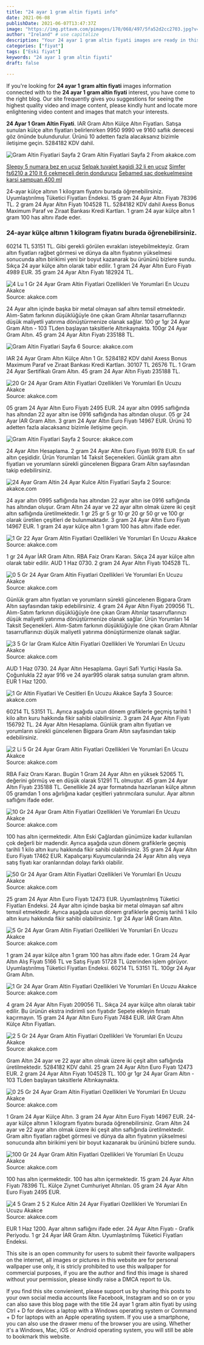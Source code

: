 ```yaml
---
title: "24 ayar 1 gram altin fiyati info"
date: 2021-06-08
publishDate: 2021-06-07T13:47:37Z
image: "https://img.pttavm.com/pimages/170/068/497/5fa52d2cc2703.jpg?v=201910111500"
author: "Ireland" # use capitalize
description: "Your 24 ayar 1 gram altin fiyati images are ready in this website. 24 ayar 1 gram altin fiyati are a topic that is being searched for and liked by netizens today. You can Find and Download the 24 ayar 1 gram altin fiyati files here. Download all royalty-free images."
categories: ["fiyat"]
tags: ["Eski fiyat"]
keywords: "24 ayar 1 gram altin fiyati"
draft: false

---
```


If you're looking for **24 ayar 1 gram altin fiyati** images information connected with to the **24 ayar 1 gram altin fiyati** interest, you have come to the right  blog.  Our site frequently  gives you  suggestions  for seeing  the highest  quality video and image  content, please kindly hunt and locate more enlightening video content and images  that match your interests.

**24 Ayar 1 Gram Altin Fiyati**. IAR Gram Altın Külçe Altın Fiyatları. Satışa sunulan külçe altın fiyatları belirlenirken 9950 9990 ve 9160 saflık derecesi göz önünde bulundurulur. Ürünü 10 adetten fazla alacaksanız bizimle iletişime geçin. 5284182 KDV dahil.

![Gram Altin Fiyatlari Sayfa 2](https://iis-akakce.akamaized.net/p.x?%2F%2Fcdn%2Edsmcdn%2Ecom%2Fty93%2Fproduct%2Fmedia%2Fimages%2F20210404%2F00%2Fa7e1cf4c%2F20037162%2F1%2F1%5Forg%5Fzoom%2Ejpg%3FboutiqueId%3D560882%26merchantId%3D106587 "Gram Altin Fiyatlari Sayfa 2")
Gram Altin Fiyatlari Sayfa 2 From akakce.com

[Sleepy 5 numara bez en ucuz](/sleepy-5-numara-bez-en-ucuz/)
[Selpak tuvalet kagidi 32 li en ucuz](/selpak-tuvalet-kagidi-32-li-en-ucuz/)
[Simfer fs6210 a 210 lt 6 cekmeceli derin dondurucu](/simfer-fs6210-a-210-lt-6-cekmeceli-derin-dondurucu/)
[Sebamed sac doekuelmesine karsi sampuan 400 ml](/sebamed-sac-doekuelmesine-karsi-sampuan-400-ml/)

24-ayar külçe altının 1 kilogram fiyatını burada öğrenebilirsiniz. Uyumlaştırılmış Tüketici Fiyatları Endeksi. 15 gram 24 Ayar Altın Fiyatı 78396 TL. 2 gram 24 Ayar Altın Fiyatı 104528 TL. 5284182 KDV dahil Axess Bonus Maximum Paraf ve Ziraat Bankası Kredi Kartları. 1 gram 24 ayar külçe altın 1 gram 100 has altını ifade eder.

### 24-ayar külçe altının 1 kilogram fiyatını burada öğrenebilirsiniz.

60214 TL 53151 TL. Gibi gerekli görülen evrakları isteyebilmekteyiz. Gram altın fiyatları rağbet görmesi ve dünya da altın fiyatının yükselmesi sonucunda altın birikimi yeni bir boyut kazanarak bu ürününü bizlere sundu. Sıkça 24 ayar külçe altın olarak tabir edilir. 1 gram 24 Ayar Altın Euro Fiyatı 4989 EUR. 35 gram 24 Ayar Altın Fiyatı 182924 TL.


![4 Lu 1 Gr 24 Ayar Gram Altin Fiyatlari Ozellikleri Ve Yorumlari En Ucuzu Akakce](https://iis-akakce.akamaized.net/p.z?%2F%2Fcdn%2Edsmcdn%2Ecom%2Fty44%2Fproduct%2Fmedia%2Fimages%2F20210105%2F17%2F47290951%2F71628322%2F1%2F1%5Forg%5Fzoom%2Ejpg%3FboutiqueId%3D560882%26merchantId%3D107131 "4 Lu 1 Gr 24 Ayar Gram Altin Fiyatlari Ozellikleri Ve Yorumlari En Ucuzu Akakce")
Source: akakce.com

24 Ayar altın içinde başka bir metal olmayan saf altını temsil etmektedir. Alım-Satım farkının düşüklüğüyle öne çıkan Gram Altınlar tasarruflarınızı düşük maliyetli yatırıma dönüştürmenize olanak sağlar. 100 gr 1gr 24 Ayar Gram Altın - 103 TLden başlayan taksitlerle Altınkaynakta. 100gr 24 Ayar Gram Altın. 45 gram 24 Ayar Altın Fiyatı 235188 TL.

![Gram Altin Fiyatlari Sayfa 6](https://iis-akakce.akamaized.net/p.x?%2F%2Fcdn%2Edsmcdn%2Ecom%2Fty98%2Fproduct%2Fmedia%2Fimages%2F20210404%2F00%2F585f69db%2F20036827%2F1%2F1%5Forg%5Fzoom%2Ejpg%3FboutiqueId%3D560882%26merchantId%3D106587 "Gram Altin Fiyatlari Sayfa 6")
Source: akakce.com

IAR 24 Ayar Gram Altın Külçe Altın 1 Gr. 5284182 KDV dahil Axess Bonus Maximum Paraf ve Ziraat Bankası Kredi Kartları. 30107 TL 26576 TL. 1 Gram 24 Ayar Sertifikalı Gram Altın. 45 gram 24 Ayar Altın Fiyatı 235188 TL.

![20 Gr 24 Ayar Gram Altin Fiyatlari Ozellikleri Ve Yorumlari En Ucuzu Akakce](https://cdn.akakce.com/-/20-gr-24-ayar-gram-z.jpg "20 Gr 24 Ayar Gram Altin Fiyatlari Ozellikleri Ve Yorumlari En Ucuzu Akakce")
Source: akakce.com

05 gram 24 Ayar Altın Euro Fiyatı 2495 EUR. 24 ayar altın 0995 saflığında has altından 22 ayar altın ise 0916 saflığında has altından oluşur. 05 gr 24 Ayar İAR Gram Altın. 3 gram 24 Ayar Altın Euro Fiyatı 14967 EUR. Ürünü 10 adetten fazla alacaksanız bizimle iletişime geçin.

![Gram Altin Fiyatlari Sayfa 2](https://iis-akakce.akamaized.net/p.x?%2F%2Fcdn%2Edsmcdn%2Ecom%2Fty43%2Fproduct%2Fmedia%2Fimages%2F20201231%2F13%2F43959690%2F17359446%2F1%2F1%5Forg%5Fzoom%2Ejpg%3FboutiqueId%3D560882%26merchantId%3D107131 "Gram Altin Fiyatlari Sayfa 2")
Source: akakce.com

24 Ayar Altın Hesaplama. 2 gram 24 Ayar Altın Euro Fiyatı 9978 EUR. En saf altın çeşididir. Ürün Yorumları 14 Taksit Seçenekleri. Günlük gram altın fiyatları ve yorumların sürekli güncelenen Bigpara Gram Altın sayfasından takip edebilirsiniz.

![24 Ayar Gram Altin 24 Ayar Kulce Altin Fiyatlari Sayfa 2](https://iis-akakce.akamaized.net/p.x?%2F%2Fcdn%2Edsmcdn%2Ecom%2Fty36%2Fproduct%2Fmedia%2Fimages%2F20201218%2F7%2F39491264%2F71628315%2F1%2F1%5Forg%5Fzoom%2Ejpg%3FboutiqueId%3D560882%26merchantId%3D107131 "24 Ayar Gram Altin 24 Ayar Kulce Altin Fiyatlari Sayfa 2")
Source: akakce.com

24 ayar altın 0995 saflığında has altından 22 ayar altın ise 0916 saflığında has altından oluşur. Gram Altın 24 ayar ve 22 ayar altın olmak üzere iki çeşit altın saflığında üretilmektedir. 1 gr 25 gr 5 gr 10 gr 20 gr 50 gr ve 100 gr olarak üretilen çeşitleri de bulunmaktadır. 3 gram 24 Ayar Altın Euro Fiyatı 14967 EUR. 1 gram 24 ayar külçe altın 1 gram 100 has altını ifade eder.

![1 Gr 22 Ayar Gram Altin Fiyatlari Ozellikleri Ve Yorumlari En Ucuzu Akakce](https://cdn.akakce.com/-/1-gr-22-ayar-gram-z.jpg "1 Gr 22 Ayar Gram Altin Fiyatlari Ozellikleri Ve Yorumlari En Ucuzu Akakce")
Source: akakce.com

1 gr 24 Ayar İAR Gram Altın. RBA Faiz Oranı Kararı. Sıkça 24 ayar külçe altın olarak tabir edilir. AUD 1 Haz 0730. 2 gram 24 Ayar Altın Fiyatı 104528 TL.

![0 5 Gr 24 Ayar Gram Altin Fiyatlari Ozellikleri Ve Yorumlari En Ucuzu Akakce](https://cdn.akakce.com/-/0-5-gr-24-ayar-gram-z.jpg "0 5 Gr 24 Ayar Gram Altin Fiyatlari Ozellikleri Ve Yorumlari En Ucuzu Akakce")
Source: akakce.com

Günlük gram altın fiyatları ve yorumların sürekli güncelenen Bigpara Gram Altın sayfasından takip edebilirsiniz. 4 gram 24 Ayar Altın Fiyatı 209056 TL. Alım-Satım farkının düşüklüğüyle öne çıkan Gram Altınlar tasarruflarınızı düşük maliyetli yatırıma dönüştürmenize olanak sağlar. Ürün Yorumları 14 Taksit Seçenekleri. Alım-Satım farkının düşüklüğüyle öne çıkan Gram Altınlar tasarruflarınızı düşük maliyetli yatırıma dönüştürmenize olanak sağlar.

![3 5 Gr Iar Gram Kulce Altin Fiyatlari Ozellikleri Ve Yorumlari En Ucuzu Akakce](https://cdn.akakce.com/iv/10022/897/897355951z.jpg "3 5 Gr Iar Gram Kulce Altin Fiyatlari Ozellikleri Ve Yorumlari En Ucuzu Akakce")
Source: akakce.com

AUD 1 Haz 0730. 24 Ayar Altın Hesaplama. Gayri Safi Yurtiçi Hasıla Sa. Çoğunlukla 22 ayar 916 ve 24 ayar995 olarak satışa sunulan gram altının. EUR 1 Haz 1200.

![1 Gr Altin Fiyatlari Ve Cesitleri En Ucuzu Akakce Sayfa 3](https://iis-akakce.akamaized.net/p.x?%2F%2Fmcdn01%2Egittigidiyor%2Enet%2F54545%2F545459305%5F0%2Ejpg "1 Gr Altin Fiyatlari Ve Cesitleri En Ucuzu Akakce Sayfa 3")
Source: akakce.com

60214 TL 53151 TL. Ayrıca aşağıda uzun dönem grafiklerle geçmiş tarihli 1 kilo altın kuru hakkında fikir sahibi olabilirsiniz. 3 gram 24 Ayar Altın Fiyatı 156792 TL. 24 Ayar Altın Hesaplama. Günlük gram altın fiyatları ve yorumların sürekli güncelenen Bigpara Gram Altın sayfasından takip edebilirsiniz.

![2 Li 5 Gr 24 Ayar Gram Altin Fiyatlari Ozellikleri Ve Yorumlari En Ucuzu Akakce](https://iis-akakce.akamaized.net/p.z?%2F%2Fmcdn01%2Egittigidiyor%2Enet%2F58959%2F589595047%5F0%2Ejpg "2 Li 5 Gr 24 Ayar Gram Altin Fiyatlari Ozellikleri Ve Yorumlari En Ucuzu Akakce")
Source: akakce.com

RBA Faiz Oranı Kararı. Bugün 1 Gram 24 Ayar Altın en yüksek 52065 TL değerini görmüş ve en düşük olarak 51291 TL olmuştur. 45 gram 24 Ayar Altın Fiyatı 235188 TL. Genellikle 24 ayar formatında hazırlanan külçe altının 05 gramdan 1 ons ağırlığına kadar çeşitleri yatırımcılara sunulur. Ayar altının saflığını ifade eder.

![10 Gr 24 Ayar Gram Altin Fiyatlari Ozellikleri Ve Yorumlari En Ucuzu Akakce](https://cdn.akakce.com/-/10-gr-24-ayar-gram-z.jpg "10 Gr 24 Ayar Gram Altin Fiyatlari Ozellikleri Ve Yorumlari En Ucuzu Akakce")
Source: akakce.com

100 has altın içermektedir. Altın Eski Çağlardan günümüze kadar kullanılan çok değerli bir madendir. Ayrıca aşağıda uzun dönem grafiklerle geçmiş tarihli 1 kilo altın kuru hakkında fikir sahibi olabilirsiniz. 35 gram 24 Ayar Altın Euro Fiyatı 17462 EUR. Kapalıçarşı Kuyumcularında 24 Ayar Altın alış veya satış fiyatı kar oranlarından dolayı farklı olabilir.

![50 Gr 24 Ayar Gram Altin Fiyatlari Ozellikleri Ve Yorumlari En Ucuzu Akakce](https://cdn.akakce.com/-/50-gr-24-ayar-gram-z.jpg "50 Gr 24 Ayar Gram Altin Fiyatlari Ozellikleri Ve Yorumlari En Ucuzu Akakce")
Source: akakce.com

25 gram 24 Ayar Altın Euro Fiyatı 12473 EUR. Uyumlaştırılmış Tüketici Fiyatları Endeksi. 24 Ayar altın içinde başka bir metal olmayan saf altını temsil etmektedir. Ayrıca aşağıda uzun dönem grafiklerle geçmiş tarihli 1 kilo altın kuru hakkında fikir sahibi olabilirsiniz. 1 gr 24 Ayar İAR Gram Altın.

![5 Gr 24 Ayar Gram Altin Fiyatlari Ozellikleri Ve Yorumlari En Ucuzu Akakce](https://cdn.akakce.com/-/5-gr-24-ayar-gram-z.jpg "5 Gr 24 Ayar Gram Altin Fiyatlari Ozellikleri Ve Yorumlari En Ucuzu Akakce")
Source: akakce.com

1 gram 24 ayar külçe altın 1 gram 100 has altını ifade eder. 1 Gram 24 Ayar Altın Alış Fiyatı 5166 TL ve Satış Fiyatı 51728 TL üzerinden işlem görüyor. Uyumlaştırılmış Tüketici Fiyatları Endeksi. 60214 TL 53151 TL. 100gr 24 Ayar Gram Altın.

![1 Gr 24 Ayar Gram Altin Fiyatlari Ozellikleri Ve Yorumlari En Ucuzu Akakce](https://cdn.akakce.com/-/1-gr-24-ayar-gram-z.jpg "1 Gr 24 Ayar Gram Altin Fiyatlari Ozellikleri Ve Yorumlari En Ucuzu Akakce")
Source: akakce.com

4 gram 24 Ayar Altın Fiyatı 209056 TL. Sıkça 24 ayar külçe altın olarak tabir edilir. Bu ürünün ekstra indirimli son fiyatıdır Sepete ekleyin fırsatı kaçırmayın. 15 gram 24 Ayar Altın Euro Fiyatı 7484 EUR. IAR Gram Altın Külçe Altın Fiyatları.

![2 5 Gr 24 Ayar Gram Altin Fiyatlari Ozellikleri Ve Yorumlari En Ucuzu Akakce](https://cdn.akakce.com/-/2-5-gr-24-ayar-gram-z.jpg "2 5 Gr 24 Ayar Gram Altin Fiyatlari Ozellikleri Ve Yorumlari En Ucuzu Akakce")
Source: akakce.com

Gram Altın 24 ayar ve 22 ayar altın olmak üzere iki çeşit altın saflığında üretilmektedir. 5284182 KDV dahil. 25 gram 24 Ayar Altın Euro Fiyatı 12473 EUR. 2 gram 24 Ayar Altın Fiyatı 104528 TL. 100 gr 1gr 24 Ayar Gram Altın - 103 TLden başlayan taksitlerle Altınkaynakta.

![0 25 Gr 24 Ayar Gram Altin Fiyatlari Ozellikleri Ve Yorumlari En Ucuzu Akakce](https://cdn.akakce.com/-/0-25-gr-24-ayar-gram-z.jpg "0 25 Gr 24 Ayar Gram Altin Fiyatlari Ozellikleri Ve Yorumlari En Ucuzu Akakce")
Source: akakce.com

1 Gram 24 Ayar Külçe Altın. 3 gram 24 Ayar Altın Euro Fiyatı 14967 EUR. 24-ayar külçe altının 1 kilogram fiyatını burada öğrenebilirsiniz. Gram Altın 24 ayar ve 22 ayar altın olmak üzere iki çeşit altın saflığında üretilmektedir. Gram altın fiyatları rağbet görmesi ve dünya da altın fiyatının yükselmesi sonucunda altın birikimi yeni bir boyut kazanarak bu ürününü bizlere sundu.

![100 Gr 24 Ayar Gram Altin Fiyatlari Ozellikleri Ve Yorumlari En Ucuzu Akakce](https://cdn.akakce.com/-/100-gr-24-ayar-gram-z.jpg "100 Gr 24 Ayar Gram Altin Fiyatlari Ozellikleri Ve Yorumlari En Ucuzu Akakce")
Source: akakce.com

100 has altın içermektedir. 100 has altın içermektedir. 15 gram 24 Ayar Altın Fiyatı 78396 TL. Külçe Ziynet Cumhuriyet Altınları. 05 gram 24 Ayar Altın Euro Fiyatı 2495 EUR.

![4 5 Gram 2 5 2 Kulce Altin 24 Ayar Fiyatlari Ozellikleri Ve Yorumlari En Ucuzu Akakce](https://img.pttavm.com/pimages/170/068/497/5fa52d2cc2703.jpg?v=201910111500 "4 5 Gram 2 5 2 Kulce Altin 24 Ayar Fiyatlari Ozellikleri Ve Yorumlari En Ucuzu Akakce")
Source: akakce.com

EUR 1 Haz 1200. Ayar altının saflığını ifade eder. 24 Ayar Altın Fiyatı - Grafik Periyodu. 1 gr 24 Ayar İAR Gram Altın. Uyumlaştırılmış Tüketici Fiyatları Endeksi.

This site is an open community for users to submit their favorite wallpapers on the internet, all images or pictures in this website are for personal wallpaper use only, it is stricly prohibited to use this wallpaper for commercial purposes, if you are the author and find this image is shared without your permission, please kindly raise a DMCA report to Us.

If you find this site convienient, please support us by sharing this posts to your own social media accounts like Facebook, Instagram and so on or you can also save this blog page with the title 24 ayar 1 gram altin fiyati by using Ctrl + D for devices a laptop with a Windows operating system or Command + D for laptops with an Apple operating system. If you use a smartphone, you can also use the drawer menu of the browser you are using. Whether it's a Windows, Mac, iOS or Android operating system, you will still be able to bookmark this website.
